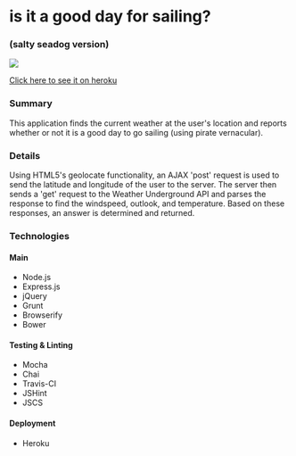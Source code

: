 # is it a good day for sailing?

### (salty seadog version)

<img src='https://travis-ci.org/kgentner/is-it-a-good-day-for-sailing.svg?branch=browserify'></img>

<a href="https://isitagooddayforsailing.herokuapp.com/">Click here to see it on heroku</a>

### Summary
This application finds the current weather at the user's location and reports whether or not it is a good day to go sailing (using pirate vernacular).

### Details
Using HTML5's geolocate functionality, an AJAX 'post' request is used to send the latitude and longitude of the user to the server.
The server then sends a 'get' request to the Weather Underground API and parses the response to find the windspeed, outlook, and temperature.
Based on these responses, an answer is determined and returned.

### Technologies

#### Main
* Node.js
* Express.js
* jQuery
* Grunt
* Browserify
* Bower

#### Testing & Linting
* Mocha
* Chai
* Travis-CI
* JSHint
* JSCS

#### Deployment
* Heroku

